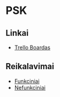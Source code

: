 # PSK

## Linkai

- [Trello Boardas](https://trello.com/b/nIlxlaQh/psk)

## Reikalavimai

- [Funkciniai](/docs/SGP_uzduotis_2016.pdf)
- [Nefunkciniai](http://www.mif.vu.lt/~donatas/PSKurimas-TechPlatformos/KomandinisProjektas/KokybiniaiReikalavimai.pdf)

